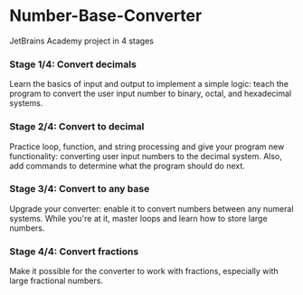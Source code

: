 # Number-Base-Converter
JetBrains Academy project in 4 stages

### Stage 1/4: Convert decimals

Learn the basics of input and output to implement a simple logic: teach the program to convert the user input number to binary, octal, and hexadecimal systems. 

### Stage 2/4: Convert to decimal

Practice loop, function, and string processing and give your program new functionality: converting user input numbers to the decimal system. Also, add commands to determine what the program should do next. 

### Stage 3/4: Convert to any base

Upgrade your converter: enable it to convert numbers between any numeral systems. While you're at it, master loops and learn how to store large numbers. 

### Stage 4/4: Convert fractions

Make it possible for the converter to work with fractions, especially with large fractional numbers. 
